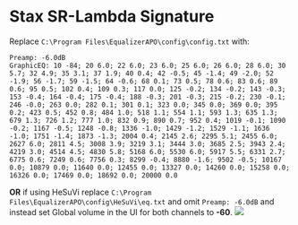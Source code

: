 # Stax SR-Lambda Signature
Replace `C:\Program Files\EqualizerAPO\config\config.txt` with:
```
Preamp: -6.0dB
GraphicEQ: 10 -84; 20 6.0; 22 6.0; 23 6.0; 25 6.0; 26 6.0; 28 6.0; 30 5.7; 32 4.9; 35 3.1; 37 1.9; 40 0.4; 42 -0.5; 45 -1.4; 49 -2.0; 52 -1.9; 56 -1.7; 59 -1.5; 64 -0.6; 68 0.1; 73 0.5; 78 0.6; 83 0.6; 89 0.6; 95 0.5; 102 0.4; 109 0.3; 117 0.0; 125 -0.2; 134 -0.2; 143 -0.3; 153 -0.4; 164 -0.4; 175 -0.4; 188 -0.3; 201 -0.3; 215 -0.2; 230 -0.1; 246 -0.0; 263 0.0; 282 0.1; 301 0.1; 323 0.0; 345 0.0; 369 0.0; 395 0.2; 423 0.5; 452 0.8; 484 1.0; 518 1.1; 554 1.1; 593 1.3; 635 1.3; 679 1.3; 726 1.2; 777 1.0; 832 0.9; 890 0.7; 952 0.4; 1019 -0.1; 1090 -0.2; 1167 -0.5; 1248 -0.8; 1336 -1.0; 1429 -1.2; 1529 -1.1; 1636 -1.0; 1751 -1.4; 1873 -1.3; 2004 0.4; 2145 2.6; 2295 5.1; 2455 6.0; 2627 6.0; 2811 4.5; 3008 3.9; 3219 3.1; 3444 3.0; 3685 2.5; 3943 2.4; 4219 3.0; 4514 4.5; 4830 5.8; 5168 6.0; 5530 6.0; 5917 5.5; 6331 2.7; 6775 0.6; 7249 0.6; 7756 0.3; 8299 -0.4; 8880 -1.6; 9502 -0.5; 10167 0.0; 10879 0.0; 11640 0.0; 12455 0.0; 13327 0.0; 14260 0.0; 15258 0.0; 16326 0.0; 17469 0.0; 18692 0.0; 20000 0.0
```
**OR** if using HeSuVi replace `C:\Program Files\EqualizerAPO\config\HeSuVi\eq.txt` and omit `Preamp: -6.0dB` and instead set Global volume in the UI for both channels to **-60**.
![](https://raw.githubusercontent.com/jaakkopasanen/AutoEq/master/results/Headphone.com/innerfidelity/onear/Stax%20SR-Lambda%20Signature/Stax%20SR-Lambda%20Signature.png)